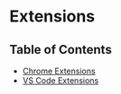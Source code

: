 # Extensions

## Table of Contents

* [Chrome Extensions](chrome-extensions.md)
* [VS Code Extensions](vscode-extensions.md)
